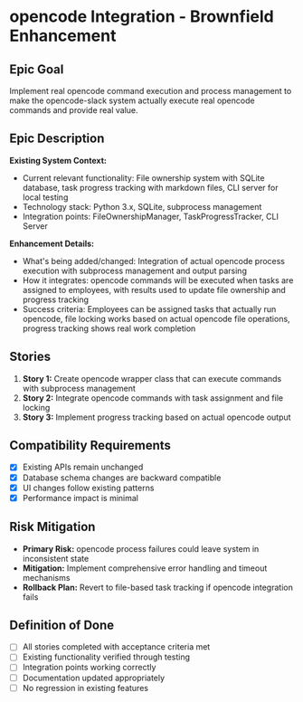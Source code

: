 # opencode Integration - Brownfield Enhancement

## Epic Goal

Implement real opencode command execution and process management to make the opencode-slack system actually execute real opencode commands and provide real value.

## Epic Description

**Existing System Context:**

- Current relevant functionality: File ownership system with SQLite database, task progress tracking with markdown files, CLI server for local testing
- Technology stack: Python 3.x, SQLite, subprocess management
- Integration points: FileOwnershipManager, TaskProgressTracker, CLI Server

**Enhancement Details:**

- What's being added/changed: Integration of actual opencode process execution with subprocess management and output parsing
- How it integrates: opencode commands will be executed when tasks are assigned to employees, with results used to update file ownership and progress tracking
- Success criteria: Employees can be assigned tasks that actually run opencode, file locking works based on actual opencode file operations, progress tracking shows real work completion

## Stories

1. **Story 1:** Create opencode wrapper class that can execute commands with subprocess management
2. **Story 2:** Integrate opencode commands with task assignment and file locking
3. **Story 3:** Implement progress tracking based on actual opencode output

## Compatibility Requirements

- [x] Existing APIs remain unchanged
- [x] Database schema changes are backward compatible
- [x] UI changes follow existing patterns
- [x] Performance impact is minimal

## Risk Mitigation

- **Primary Risk:** opencode process failures could leave system in inconsistent state
- **Mitigation:** Implement comprehensive error handling and timeout mechanisms
- **Rollback Plan:** Revert to file-based task tracking if opencode integration fails

## Definition of Done

- [ ] All stories completed with acceptance criteria met
- [ ] Existing functionality verified through testing
- [ ] Integration points working correctly
- [ ] Documentation updated appropriately
- [ ] No regression in existing features